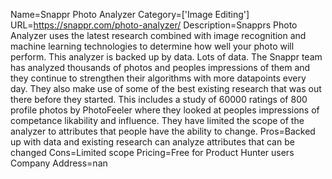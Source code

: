 Name=Snappr Photo Analyzer
Category=['Image Editing']
URL=https://snappr.com/photo-analyzer/
Description=Snapprs Photo Analyzer uses the latest research combined with image recognition and machine learning technologies to determine how well your photo will perform. This analyzer is backed up by data. Lots of data. The Snappr team has analyzed thousands of photos and peoples impressions of them and they continue to strengthen their algorithms with more datapoints every day. They also make use of some of the best existing research that was out there before they started. This includes a study of 60000 ratings of 800 profile photos by PhotoFeeler where they looked at peoples impressions of competance likability and influence. They have limited the scope of the analyzer to attributes that people have the ability to change.
Pros=Backed up with data and existing research can analyze attributes that can be changed
Cons=Limited scope
Pricing=Free for Product Hunter users
Company Address=nan

